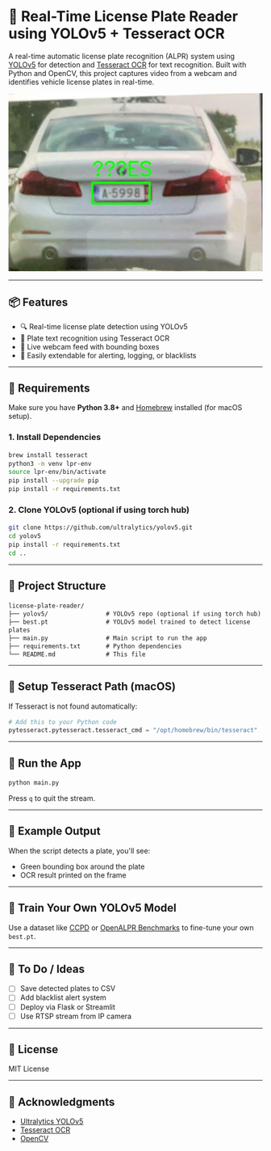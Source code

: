 # 🚗 Real-Time License Plate Reader using YOLOv5 + Tesseract OCR

A real-time automatic license plate recognition (ALPR) system using [YOLOv5](https://github.com/ultralytics/yolov5) for detection and [Tesseract OCR](https://github.com/tesseract-ocr/tesseract) for text recognition. Built with Python and OpenCV, this project captures video from a webcam and identifies vehicle license plates in real-time.

![Alt text](Test_Usage.jpeg)


---

## 📦 Features

- 🔍 Real-time license plate detection using YOLOv5
- 🔡 Plate text recognition using Tesseract OCR
- 🎥 Live webcam feed with bounding boxes
- 🧠 Easily extendable for alerting, logging, or blacklists

---

## 🧰 Requirements

Make sure you have **Python 3.8+** and [Homebrew](https://brew.sh/) installed (for macOS setup).

### 1. Install Dependencies

```bash
brew install tesseract
python3 -m venv lpr-env
source lpr-env/bin/activate
pip install --upgrade pip
pip install -r requirements.txt
```

### 2. Clone YOLOv5 (optional if using torch hub)

```bash
git clone https://github.com/ultralytics/yolov5.git
cd yolov5
pip install -r requirements.txt
cd ..
```

---

## 📁 Project Structure

```
license-plate-reader/
├── yolov5/                # YOLOv5 repo (optional if using torch hub)
├── best.pt                # YOLOv5 model trained to detect license plates
├── main.py                # Main script to run the app
├── requirements.txt       # Python dependencies
└── README.md              # This file
```

---

## 🔧 Setup Tesseract Path (macOS)

If Tesseract is not found automatically:

```python
# Add this to your Python code
pytesseract.pytesseract.tesseract_cmd = "/opt/homebrew/bin/tesseract"
```

---

## 🚀 Run the App

```bash
python main.py
```

Press `q` to quit the stream.

---

## 🎯 Example Output

When the script detects a plate, you'll see:
- Green bounding box around the plate
- OCR result printed on the frame

---

## 🧠 Train Your Own YOLOv5 Model

Use a dataset like [CCPD](https://github.com/detectRecog/CCPD) or [OpenALPR Benchmarks](https://github.com/openalpr/benchmarks) to fine-tune your own `best.pt`.

---

## 🧩 To Do / Ideas

- [ ] Save detected plates to CSV
- [ ] Add blacklist alert system
- [ ] Deploy via Flask or Streamlit
- [ ] Use RTSP stream from IP camera

---

## 📄 License

MIT License

---

## 🙌 Acknowledgments

- [Ultralytics YOLOv5](https://github.com/ultralytics/yolov5)
- [Tesseract OCR](https://github.com/tesseract-ocr/tesseract)
- [OpenCV](https://opencv.org/)
